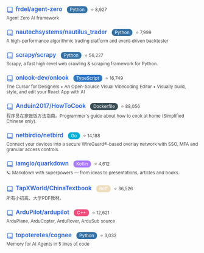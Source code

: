 <li style="list-style: none;">
<div style="padding: 6px 0 6px 0;">
  <div><a href="https://github.com/frdel/agent-zero" style="font-weight:600; color:#2563eb; text-decoration:none; font-size:1.1em;"><svg viewBox="0 0 24 24" width="1.2em" height="1.2em" class="text-16px" style="vertical-align:middle;margin-right:6px;">
  <g fill="none" stroke="currentColor" stroke-linecap="round" stroke-width="1.5">
    <path d="M4 19V5a2 2 0 0 1 2-2h13.4a.6.6 0 0 1 .6.6v13.114"></path>
    <path stroke-linejoin="round" d="M15 17v5l2.5-1.6L20 22v-5"></path>
    <path d="M6 17h14"></path>
    <path stroke-linejoin="round" d="M6 17a2 2 0 1 0 0 4h5.5"></path>
  </g>
</svg>frdel/agent-zero</a> <span class="keyword" style="display: inline-block; background: #3572A5; color: white; border-radius: 8px; padding: 2px 8px; margin-right: 8px; margin-left: 8px; font-size: smaller; vertical-align:middle;">Python</span><span style="color:#444; font-size:smaller">⭐ 8,927</span></div>
  <div style="margin: 4px 0 8px 0; color:#444; font-size:smaller;">Agent Zero AI framework</div>
</div>
</li>
<li style="list-style: none;">
<div style="padding: 6px 0 6px 0;">
  <div><a href="https://github.com/nautechsystems/nautilus_trader" style="font-weight:600; color:#2563eb; text-decoration:none; font-size:1.1em;"><svg viewBox="0 0 24 24" width="1.2em" height="1.2em" class="text-16px" style="vertical-align:middle;margin-right:6px;">
  <g fill="none" stroke="currentColor" stroke-linecap="round" stroke-width="1.5">
    <path d="M4 19V5a2 2 0 0 1 2-2h13.4a.6.6 0 0 1 .6.6v13.114"></path>
    <path stroke-linejoin="round" d="M15 17v5l2.5-1.6L20 22v-5"></path>
    <path d="M6 17h14"></path>
    <path stroke-linejoin="round" d="M6 17a2 2 0 1 0 0 4h5.5"></path>
  </g>
</svg>nautechsystems/nautilus_trader</a> <span class="keyword" style="display: inline-block; background: #3572A5; color: white; border-radius: 8px; padding: 2px 8px; margin-right: 8px; margin-left: 8px; font-size: smaller; vertical-align:middle;">Python</span><span style="color:#444; font-size:smaller">⭐ 7,999</span></div>
  <div style="margin: 4px 0 8px 0; color:#444; font-size:smaller;">A high-performance algorithmic trading platform and event-driven backtester</div>
</div>
</li>
<li style="list-style: none;">
<div style="padding: 6px 0 6px 0;">
  <div><a href="https://github.com/scrapy/scrapy" style="font-weight:600; color:#2563eb; text-decoration:none; font-size:1.1em;"><svg viewBox="0 0 24 24" width="1.2em" height="1.2em" class="text-16px" style="vertical-align:middle;margin-right:6px;">
  <g fill="none" stroke="currentColor" stroke-linecap="round" stroke-width="1.5">
    <path d="M4 19V5a2 2 0 0 1 2-2h13.4a.6.6 0 0 1 .6.6v13.114"></path>
    <path stroke-linejoin="round" d="M15 17v5l2.5-1.6L20 22v-5"></path>
    <path d="M6 17h14"></path>
    <path stroke-linejoin="round" d="M6 17a2 2 0 1 0 0 4h5.5"></path>
  </g>
</svg>scrapy/scrapy</a> <span class="keyword" style="display: inline-block; background: #3572A5; color: white; border-radius: 8px; padding: 2px 8px; margin-right: 8px; margin-left: 8px; font-size: smaller; vertical-align:middle;">Python</span><span style="color:#444; font-size:smaller">⭐ 56,227</span></div>
  <div style="margin: 4px 0 8px 0; color:#444; font-size:smaller;">Scrapy, a fast high-level web crawling & scraping framework for Python.</div>
</div>
</li>
<li style="list-style: none;">
<div style="padding: 6px 0 6px 0;">
  <div><a href="https://github.com/onlook-dev/onlook" style="font-weight:600; color:#2563eb; text-decoration:none; font-size:1.1em;"><svg viewBox="0 0 24 24" width="1.2em" height="1.2em" class="text-16px" style="vertical-align:middle;margin-right:6px;">
  <g fill="none" stroke="currentColor" stroke-linecap="round" stroke-width="1.5">
    <path d="M4 19V5a2 2 0 0 1 2-2h13.4a.6.6 0 0 1 .6.6v13.114"></path>
    <path stroke-linejoin="round" d="M15 17v5l2.5-1.6L20 22v-5"></path>
    <path d="M6 17h14"></path>
    <path stroke-linejoin="round" d="M6 17a2 2 0 1 0 0 4h5.5"></path>
  </g>
</svg>onlook-dev/onlook</a> <span class="keyword" style="display: inline-block; background: #3178c6; color: white; border-radius: 8px; padding: 2px 8px; margin-right: 8px; margin-left: 8px; font-size: smaller; vertical-align:middle;">TypeScript</span><span style="color:#444; font-size:smaller">⭐ 16,749</span></div>
  <div style="margin: 4px 0 8px 0; color:#444; font-size:smaller;">The Cursor for Designers • An Open-Source Visual Vibecoding Editor • Visually build, style, and edit your React App with AI</div>
</div>
</li>
<li style="list-style: none;">
<div style="padding: 6px 0 6px 0;">
  <div><a href="https://github.com/Anduin2017/HowToCook" style="font-weight:600; color:#2563eb; text-decoration:none; font-size:1.1em;"><svg viewBox="0 0 24 24" width="1.2em" height="1.2em" class="text-16px" style="vertical-align:middle;margin-right:6px;">
  <g fill="none" stroke="currentColor" stroke-linecap="round" stroke-width="1.5">
    <path d="M4 19V5a2 2 0 0 1 2-2h13.4a.6.6 0 0 1 .6.6v13.114"></path>
    <path stroke-linejoin="round" d="M15 17v5l2.5-1.6L20 22v-5"></path>
    <path d="M6 17h14"></path>
    <path stroke-linejoin="round" d="M6 17a2 2 0 1 0 0 4h5.5"></path>
  </g>
</svg>Anduin2017/HowToCook</a> <span class="keyword" style="display: inline-block; background: #384d54; color: white; border-radius: 8px; padding: 2px 8px; margin-right: 8px; margin-left: 8px; font-size: smaller; vertical-align:middle;">Dockerfile</span><span style="color:#444; font-size:smaller">⭐ 88,056</span></div>
  <div style="margin: 4px 0 8px 0; color:#444; font-size:smaller;">程序员在家做饭方法指南。Programmer's guide about how to cook at home (Simplified Chinese only).</div>
</div>
</li>
<li style="list-style: none;">
<div style="padding: 6px 0 6px 0;">
  <div><a href="https://github.com/netbirdio/netbird" style="font-weight:600; color:#2563eb; text-decoration:none; font-size:1.1em;"><svg viewBox="0 0 24 24" width="1.2em" height="1.2em" class="text-16px" style="vertical-align:middle;margin-right:6px;">
  <g fill="none" stroke="currentColor" stroke-linecap="round" stroke-width="1.5">
    <path d="M4 19V5a2 2 0 0 1 2-2h13.4a.6.6 0 0 1 .6.6v13.114"></path>
    <path stroke-linejoin="round" d="M15 17v5l2.5-1.6L20 22v-5"></path>
    <path d="M6 17h14"></path>
    <path stroke-linejoin="round" d="M6 17a2 2 0 1 0 0 4h5.5"></path>
  </g>
</svg>netbirdio/netbird</a> <span class="keyword" style="display: inline-block; background: #00ADD8; color: white; border-radius: 8px; padding: 2px 8px; margin-right: 8px; margin-left: 8px; font-size: smaller; vertical-align:middle;">Go</span><span style="color:#444; font-size:smaller">⭐ 14,188</span></div>
  <div style="margin: 4px 0 8px 0; color:#444; font-size:smaller;">Connect your devices into a secure WireGuard®-based overlay network with SSO, MFA and granular access controls.</div>
</div>
</li>
<li style="list-style: none;">
<div style="padding: 6px 0 6px 0;">
  <div><a href="https://github.com/iamgio/quarkdown" style="font-weight:600; color:#2563eb; text-decoration:none; font-size:1.1em;"><svg viewBox="0 0 24 24" width="1.2em" height="1.2em" class="text-16px" style="vertical-align:middle;margin-right:6px;">
  <g fill="none" stroke="currentColor" stroke-linecap="round" stroke-width="1.5">
    <path d="M4 19V5a2 2 0 0 1 2-2h13.4a.6.6 0 0 1 .6.6v13.114"></path>
    <path stroke-linejoin="round" d="M15 17v5l2.5-1.6L20 22v-5"></path>
    <path d="M6 17h14"></path>
    <path stroke-linejoin="round" d="M6 17a2 2 0 1 0 0 4h5.5"></path>
  </g>
</svg>iamgio/quarkdown</a> <span class="keyword" style="display: inline-block; background: #A97BFF; color: white; border-radius: 8px; padding: 2px 8px; margin-right: 8px; margin-left: 8px; font-size: smaller; vertical-align:middle;">Kotlin</span><span style="color:#444; font-size:smaller">⭐ 4,612</span></div>
  <div style="margin: 4px 0 8px 0; color:#444; font-size:smaller;">🪐 Markdown with superpowers — from ideas to presentations, articles and books.</div>
</div>
</li>
<li style="list-style: none;">
<div style="padding: 6px 0 6px 0;">
  <div><a href="https://github.com/TapXWorld/ChinaTextbook" style="font-weight:600; color:#2563eb; text-decoration:none; font-size:1.1em;"><svg viewBox="0 0 24 24" width="1.2em" height="1.2em" class="text-16px" style="vertical-align:middle;margin-right:6px;">
  <g fill="none" stroke="currentColor" stroke-linecap="round" stroke-width="1.5">
    <path d="M4 19V5a2 2 0 0 1 2-2h13.4a.6.6 0 0 1 .6.6v13.114"></path>
    <path stroke-linejoin="round" d="M15 17v5l2.5-1.6L20 22v-5"></path>
    <path d="M6 17h14"></path>
    <path stroke-linejoin="round" d="M6 17a2 2 0 1 0 0 4h5.5"></path>
  </g>
</svg>TapXWorld/ChinaTextbook</a> <span class="keyword" style="display: inline-block; background: #ecdebe; color: white; border-radius: 8px; padding: 2px 8px; margin-right: 8px; margin-left: 8px; font-size: smaller; vertical-align:middle;">Roff</span><span style="color:#444; font-size:smaller">⭐ 36,526</span></div>
  <div style="margin: 4px 0 8px 0; color:#444; font-size:smaller;">所有小初高、大学PDF教材。</div>
</div>
</li>
<li style="list-style: none;">
<div style="padding: 6px 0 6px 0;">
  <div><a href="https://github.com/ArduPilot/ardupilot" style="font-weight:600; color:#2563eb; text-decoration:none; font-size:1.1em;"><svg viewBox="0 0 24 24" width="1.2em" height="1.2em" class="text-16px" style="vertical-align:middle;margin-right:6px;">
  <g fill="none" stroke="currentColor" stroke-linecap="round" stroke-width="1.5">
    <path d="M4 19V5a2 2 0 0 1 2-2h13.4a.6.6 0 0 1 .6.6v13.114"></path>
    <path stroke-linejoin="round" d="M15 17v5l2.5-1.6L20 22v-5"></path>
    <path d="M6 17h14"></path>
    <path stroke-linejoin="round" d="M6 17a2 2 0 1 0 0 4h5.5"></path>
  </g>
</svg>ArduPilot/ardupilot</a> <span class="keyword" style="display: inline-block; background: #f34b7d; color: white; border-radius: 8px; padding: 2px 8px; margin-right: 8px; margin-left: 8px; font-size: smaller; vertical-align:middle;">C++</span><span style="color:#444; font-size:smaller">⭐ 12,621</span></div>
  <div style="margin: 4px 0 8px 0; color:#444; font-size:smaller;">ArduPlane, ArduCopter, ArduRover, ArduSub source</div>
</div>
</li>
<li style="list-style: none;">
<div style="padding: 6px 0 6px 0;">
  <div><a href="https://github.com/topoteretes/cognee" style="font-weight:600; color:#2563eb; text-decoration:none; font-size:1.1em;"><svg viewBox="0 0 24 24" width="1.2em" height="1.2em" class="text-16px" style="vertical-align:middle;margin-right:6px;">
  <g fill="none" stroke="currentColor" stroke-linecap="round" stroke-width="1.5">
    <path d="M4 19V5a2 2 0 0 1 2-2h13.4a.6.6 0 0 1 .6.6v13.114"></path>
    <path stroke-linejoin="round" d="M15 17v5l2.5-1.6L20 22v-5"></path>
    <path d="M6 17h14"></path>
    <path stroke-linejoin="round" d="M6 17a2 2 0 1 0 0 4h5.5"></path>
  </g>
</svg>topoteretes/cognee</a> <span class="keyword" style="display: inline-block; background: #3572A5; color: white; border-radius: 8px; padding: 2px 8px; margin-right: 8px; margin-left: 8px; font-size: smaller; vertical-align:middle;">Python</span><span style="color:#444; font-size:smaller">⭐ 3,032</span></div>
  <div style="margin: 4px 0 8px 0; color:#444; font-size:smaller;">Memory for AI Agents in 5 lines of code</div>
</div>
</li>